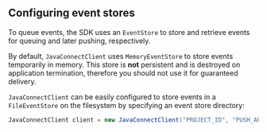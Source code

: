## Configuring event stores

To queue events, the SDK uses an `EventStore` to store and retrieve events for queuing and later pushing, respectively.

By default, `JavaConnectClient` uses `MemoryEventStore` to store events temporarily in memory.  This store is **not** persistent and is destroyed on application termination, therefore you should not use it for guaranteed delivery.

`JavaConnectClient` can be easily configured to store events in a `FileEventStore` on the filesystem by specifying an event store directory:

```java
JavaConnectClient client = new JavaConnectClient("PROJECT_ID", "PUSH_API_KEY", "/path/to/event/store");
```